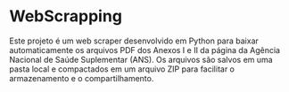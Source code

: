 # WebScrapping
Este projeto é um web scraper desenvolvido em Python para baixar automaticamente os arquivos PDF dos Anexos I e II da página da Agência Nacional de Saúde Suplementar (ANS). Os arquivos são salvos em uma pasta local e compactados em um arquivo ZIP para facilitar o armazenamento e o compartilhamento.
